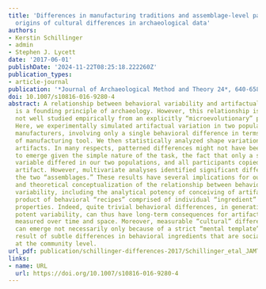 ```yaml
---
title: 'Differences in manufacturing traditions and assemblage-level patterns: The
  origins of cultural differences in archaeological data'
authors:
- Kerstin Schillinger
- admin
- Stephen J. Lycett
date: '2017-06-01'
publishDate: '2024-11-22T08:25:18.222260Z'
publication_types:
- article-journal
publication: '*Journal of Archaeological Method and Theory 24*, 640-658'
doi: 10.1007/s10816-016-9280-4
abstract: A relationship between behavioral variability and artifactual variability
  is a founding principle of archaeology. However, this relationship is surprisingly
  not well studied empirically from an explicitly “microevolutionary” perspective.
  Here, we experimentally simulated artifactual variation in two populations of “artifact”
  manufacturers, involving only a single behavioral difference in terms of their “tradition”
  of manufacturing tool. We then statistically analyzed shape variation in the resultant
  artifacts. In many respects, patterned differences might not have been expected
  to emerge given the simple nature of the task, the fact that only a single behavioral
  variable differed in our two populations, and all participants copied the same target
  artifact. However, multivariate analyses identified significant differences between
  the two “assemblages.” These results have several implications for our understanding
  and theoretical conceptualization of the relationship between behavior and artifactual
  variability, including the analytical potency of conceiving of artifacts as the
  product of behavioral “recipes” comprised of individual “ingredient” behavioral
  properties. Indeed, quite trivial behavioral differences, in generating microevolutionarily
  potent variability, can thus have long-term consequences for artifactual changes
  measured over time and space. Moreover, measurable “cultural” differences in artifacts
  can emerge not necessarily only because of a strict “mental template” but as the
  result of subtle differences in behavioral ingredients that are socially learned
  at the community level.
url_pdf: publication/schillinger-differences-2017/Schillinger_etal_JAMT_2017.pdf
links:
- name: URL
  url: https://doi.org/10.1007/s10816-016-9280-4
---
```


